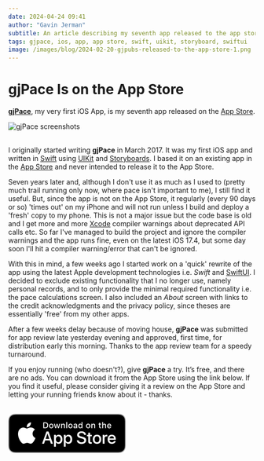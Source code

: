 ```yaml
---
date: 2024-04-24 09:41
author: "Gavin Jerman"
subtitle: An article describing my seventh app released to the app store
tags: gjpace, ios, app, app store, swift, uikit, storyboard, swiftui
image: /images/blog/2024-02-20-gjpubs-released-to-the-app-store-1.png
---
```


# gjPace Is on the App Store

[**gjPace**](/projects/gjPace), my very first iOS App, is my seventh app released on the [App Store](https://apps.apple.com/app/gjpace/id1532589479?platform=iphone).  

<img src="/images/blog/2024-04-24-gjpace-released-to-the-app-store-1.png" alt="gjPace screenshots" width="384">
<br><br>

I originally started writing **gjPace** in March 2017. It was my first iOS app and written in [Swift](https://swift.org) using [UIKit](https://developer.apple.com/documentation/uikit) and [Storyboards](https://developer.apple.com/library/archive/documentation/General/Conceptual/Devpedia-CocoaApp/Storyboard.html). I based it on an existing app in the [App Store](https://www.apple.com/uk/app-store) and never intended to release it to the App Store.

Seven years later and, although I don't use it as much as I used to (pretty much trail running only now, where pace isn't important to me), I still find it useful. But, since the app is not on the App Store, it regularly (every 90 days or so) 'times out' on my iPhone and will not run unless I build and deploy a 'fresh' copy to my phone. This is not a major issue but the code base is old and I get more and more [Xcode](https://developer.apple.com/xcode) compiler warnings about deprecated API calls etc. So far I've managed to build the project and ignore the compiler warnings and the app runs fine, even on the latest iOS 17.4, but some day soon I'll hit a compiler warning/error that can't be ignored.

With this in mind, a few weeks ago I started work on a 'quick' rewrite of the app using the latest Apple development technologies i.e. _Swift_ and [SwiftUI](https://developer.apple.com/xcode/swiftui). I decided to exclude existing functionality that I no longer use, namely personal records, and to only provide the minimal required functionality i.e. the pace calculations screen. I also included an _About_ screen with links to the credit acknowledgments and the privacy policy, since theses are essentially 'free' from my other apps.

After a few weeks delay because of moving house, **gjPace** was submitted for app review late yesterday evening and approved, first time, for distribution early this morning. Thanks to the app review team for a speedy turnaround.

If you enjoy running (who doesn't?), give **gjPace** a try. It’s free, and there are no ads. You can download it from the App Store using the link below. If you find it useful, please consider giving it a review on the App Store and letting your running friends know about it - thanks.
<br><br>

[![download](/images/Download_on_the_App_Store_Badge_US-UK_RGB_blk_092917.svg)](https://apps.apple.com/app/gjpace/id1532589479?platform=iphone)
